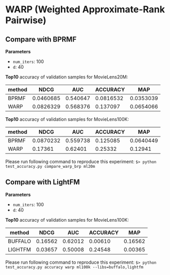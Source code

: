 # WARP (Weighted Approximate-Rank Pairwise)

## Compare with BPRMF

**Parameters**

- `num_iters`: 100
- `d`: 40

**Top10** accuracy of validation samples for MovieLens20M:

method | NDCG | AUC | ACCURACY | MAP |
-- | -- | -- | -- | -- 
BPRMF | 0.0460685  | 0.540647 | 0.0816532 | 0.0353039
WARP | 0.0826329  | 0.568376 | 0.137097 | 0.0654066

**Top10** accuracy of validation samples for MovieLens100K:

method | NDCG | AUC | ACCURACY | MAP |
-- | -- | -- | -- | -- 
BPRMF | 0.0870232 | 0.559738 | 0.125085 | 0.0640449
WARP | 0.17361 | 0.62401 | 0.25332 | 0.12941

Please run following command to reproduce this experiment: `$> python test_accuracy.py compare_warp_brp ml20m`

## Compare with LightFM

**Parameters**

- `num_iters`: 100
- `d`: 40

**Top10** accuracy of validation samples for MovieLens100K:

method | NDCG | AUC | ACCURACY | MAP |
-- | -- | -- | -- | -- 
BUFFALO| 0.16562 | 0.62012 | 0.00610| 0.16562
LIGHTFM| 0.03657 | 0.50008 | 0.24548| 0.00365

Please run following command to reproduce this experiment: `$> python test_accuracy.py accuracy warp ml100k --libs=buffalo,lightfm`
